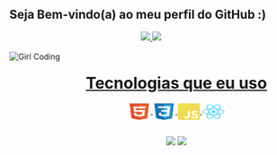 ## Seja Bem-vindo(a) ao meu perfil do GitHub :)

<div align="center">
  
  <a href="https://github.com/luisamellx">
  <img height="150em" src="https://github-readme-stats.vercel.app/api?username=luisamellx&show_icons=true&theme=highcontrast&include_all_commits=true&count_private=true"/>
  <img height="150em" src="https://github-readme-stats.vercel.app/api/top-langs/?username=luisamellx&layout=compact&langs_count=7&theme=highcontrast"/>
    
</div>
 
<div align="center">
  <div style="display: inline_block"><br>
    <img align="left" alt="Girl Coding" height="300" src="https://media.giphy.com/media/dMLmQfCO7lCA2gX3tw/giphy.gif">
    <h1 align="center"> Tecnologias que eu uso </h1>
    <img align="center" alt="HTML" height="30" width="40" src="https://raw.githubusercontent.com/devicons/devicon/master/icons/html5/html5-original.svg">
    <img align="center" alt="CSS" height="30" width="40" src="https://raw.githubusercontent.com/devicons/devicon/master/icons/css3/css3-original.svg">
    <img align="center" alt="Js" height="30" width="40" src="https://raw.githubusercontent.com/devicons/devicon/master/icons/javascript/javascript-plain.svg">
    <img align="center" alt="React" height="30" width="40" src="https://raw.githubusercontent.com/devicons/devicon/master/icons/react/react-original.svg">
</div>
  
  ##
 
<div> 
 
  <a href="https://instagram.com/luisamellx" target="_blank"><img src="https://img.shields.io/badge/-Instagram-%23E4405F?style=for-the-badge&logo=instagram&logoColor=white" target="_blank"></a>
  <a href = "mailto:contatoluhmello@gmail.com"><img src="https://img.shields.io/badge/-Gmail-%23333?style=for-the-badge&logo=gmail&logoColor=white" target="_blank"></a>

</div>
